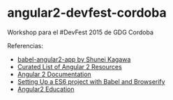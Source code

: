 # angular2-devfest-cordoba
Workshop para el #DevFest 2015 de GDG Cordoba

Referencias:
* [babel-angular2-app by Shunei Kagawa](http://github.com/shuhei/babel-angular2-app)
* [Curated List of Angular 2 Resources](http://www.angular2.com/)
* [Angular 2 Documentation](https://angular.io/docs/)
* [Setting Up a ES6 project with Babel and Browserify](http://www.sitepoint.com/setting-up-es6-project-using-babel-browserify/)
* [Angular2 Education](https://github.com/timjacobi/angular2-education)
